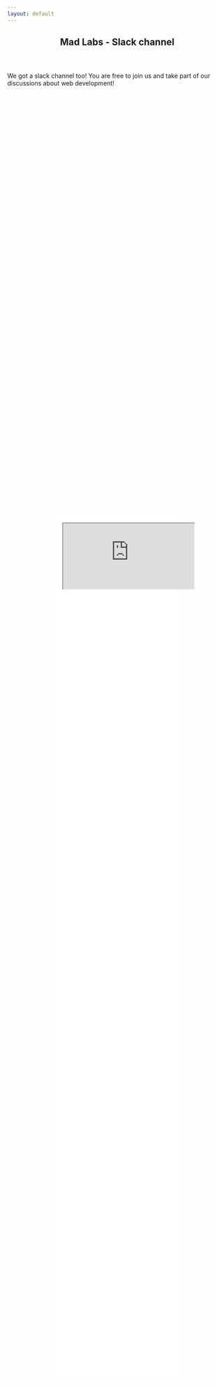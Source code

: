 ```yaml
---
layout: default
---
```

<style>
    .slack-signup-wrapper{
        background-color: white;
        width: 50%;
        height: 50%;
        padding: 2em 1em 1em 1em
    }

    .flexcontainer {
        width:100%;
        height:100%;
        display: -webkit-flex;
        display: flex;
        -webkit-flex-direction: row /* works with row or column */
        flex-direction: row;
        -webkit-align-items: center;
        align-items: center;
        -webkit-justify-content: center;
        justify-content: center;
    }
</style>

<section class="wrapper spreadbytes special fade-up">
	<div class="content">
		 <header class="major">
			<h2>Mad Labs - Slack channel</h2>
		</header>
		<p>We got a slack channel too! You are free to join us and take part of our discussions about web development!</p>
		<div class="flexcontainer">
			<div class="slack-signup-wrapper">
                <iframe src="https://slackin-mad-labs.herokuapp.com/" scrolling="no"></iframe>
            </div>
		</div>
	</div>
</section>
